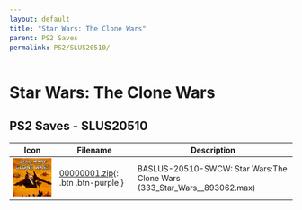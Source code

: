 ```yaml
---
layout: default
title: "Star Wars: The Clone Wars"
parent: PS2 Saves
permalink: PS2/SLUS20510/
---
```

# Star Wars: The Clone Wars

## PS2 Saves - SLUS20510

| Icon | Filename | Description |
|------|----------|-------------|
| ![Star Wars: The Clone Wars](icon0.png) | [00000001.zip](00000001.zip){: .btn .btn-purple } | BASLUS-20510-SWCW: Star Wars:The Clone Wars (333_Star_Wars__893062.max) |
